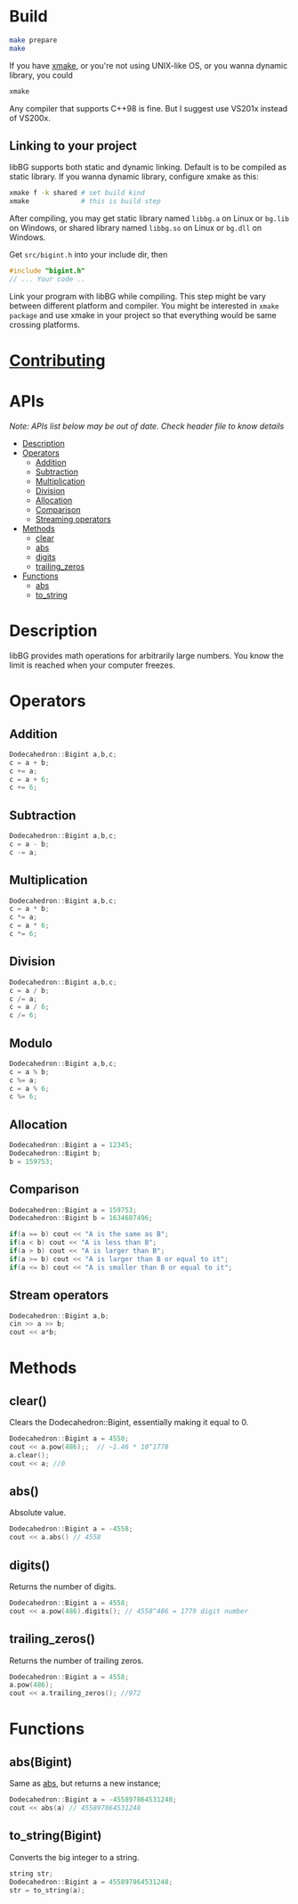 # Build

```bash
make prepare
make
```
If you have [xmake](https://github.com/tboox/xmake), or you're not using UNIX-like OS, or you wanna dynamic library, you could
```bash
xmake
```
Any compiler that supports C++98 is fine. But I suggest use VS201x instead of VS200x.

## Linking to your project

libBG supports both static and dynamic linking. Default is to be compiled as static library. If you wanna dynamic library, configure xmake as this:
```bash
xmake f -k shared # set build kind
xmake             # this is build step
```
After compiling, you may get static library named <code>libbg.a</code> on Linux or <code>bg.lib</code> on Windows, or shared library named <code>libbg.so</code> on Linux or <code>bg.dll</code> on Windows.

Get <code>src/bigint.h</code> into your include dir, then
```C++
#include "bigint.h"
// ... Your code ..
```
Link your program with libBG while compiling. This step might be vary between different platform and compiler. You might be interested in <code>xmake package</code> and use xmake in your project so that everything would be same crossing platforms.

# [Contributing](CONTRIBUTING.md)

# APIs
*Note: APIs list below may be out of date. Check header file to know details*

* [Description](#description)   
* [Operators](#operators)
  * [Addition](#addition)
  * [Subtraction](#subtraction)
  * [Multiplication](#multiplication)
  * [Division](#division)
  * [Allocation](#allocation)
  * [Comparison](#comparison)
  * [Streaming operators](#streaming-operators)
* [Methods](#methods)
  * [clear](#clear)
  * [abs](#abs)
  * [digits](#digits)
  * [trailing_zeros](#trailing_zeros)
* [Functions](#functions)
  * [abs](#absbigint)
  * [to_string](#to_stringbigint)

# Description
libBG provides math operations for arbitrarily large numbers. You know the limit is reached when your computer freezes.

# Operators
## Addition
```C++
Dodecahedron::Bigint a,b,c;
c = a + b;
c += a;
c = a + 6;
c += 6;
```
## Subtraction
```C++
Dodecahedron::Bigint a,b,c;
c = a - b;
c -= a;
```
## Multiplication
```C++
Dodecahedron::Bigint a,b,c;
c = a * b;
c *= a;
c = a * 6;
c *= 6;
```
## Division
```C++
Dodecahedron::Bigint a,b,c;
c = a / b;
c /= a;
c = a / 6;
c /= 6;
```
## Modulo
```C++
Dodecahedron::Bigint a,b,c;
c = a % b;
c %= a;
c = a % 6;
c %= 6;
```
## Allocation
```C++
Dodecahedron::Bigint a = 12345;
Dodecahedron::Bigint b;
b = 159753;
```
## Comparison
```C++
Dodecahedron::Bigint a = 159753;
Dodecahedron::Bigint b = 1634687496;

if(a == b) cout << "A is the same as B";
if(a < b) cout << "A is less than B";
if(a > b) cout << "A is larger than B";
if(a >= b) cout << "A is larger than B or equal to it";
if(a <= b) cout << "A is smaller than B or equal to it";
```
## Stream operators
```C++
Dodecahedron::Bigint a,b;
cin >> a >> b;
cout << a*b;
```
# Methods
## clear()
Clears the Dodecahedron::Bigint, essentially making it equal to 0.
```C++
Dodecahedron::Bigint a = 4558;
cout << a.pow(486);;  // ~1.46 * 10^1778
a.clear();
cout << a; //0
```
## abs()
Absolute value.
```C++
Dodecahedron::Bigint a = -4558;
cout << a.abs() // 4558
```
## digits()
Returns the number of digits.
```C++
Dodecahedron::Bigint a = 4558;
cout << a.pow(486).digits(); // 4558^486 = 1779 digit number
```
## trailing_zeros()
Returns the number of trailing zeros.
```C++
Dodecahedron::Bigint a = 4558;
a.pow(486);
cout << a.trailing_zeros(); //972
```
# Functions
## abs(Bigint)
Same as [abs](#abs), but returns a new instance;
```C++
Dodecahedron::Bigint a = -455897864531248;
cout << abs(a) // 455897864531248
```
## to_string(Bigint)
Converts the big integer to a string.
```C++
string str;
Dodecahedron::Bigint a = 455897864531248;
str = to_string(a);
```
